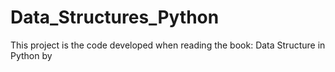 # Data_Structures_Python
This project is the code developed when reading the book: Data Structure in Python by 
